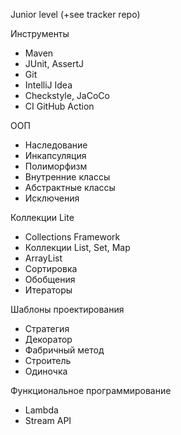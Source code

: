 Junior level (+see tracker repo)

Инструменты
- Maven
- JUnit, AssertJ
- Git
- IntelliJ Idea
- Сheckstyle, JaCoCo
- CI GitHub Action

ООП
- Наследование
- Инкапсуляция
- Полиморфизм
- Внутренние клаcсы
- Абстрактные классы
- Исключения

Коллекции Lite
- Collections Framework
- Коллекции List, Set, Map
- ArrayList
- Сортировка
- Обобщения
- Итераторы

Шаблоны проектирования
- Стратегия
- Декоратор
- Фабричный метод
- Строитель
- Одиночка

Функциональное программирование
- Lambda
- Stream API


